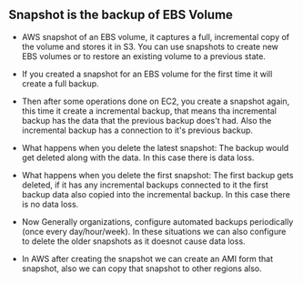 Snapshot is the backup of EBS Volume
------------------------------------

* AWS snapshot of an EBS volume, it captures a full, incremental copy of the volume and stores it in S3. You can use snapshots to create new EBS volumes or to restore an existing volume to a previous state.
* If you created a snapshot for an EBS volume for the first time it will create a full backup.
* Then after some operations done on EC2, you create a snapshot again, this time it create a incremental backup, that means tha incremental backup has the data that the previous backup does't had. Also the incremental backup has a connection to it's previous backup.
* What happens when you delete the latest snapshot: The backup would get deleted along with the data. In this case there is data loss.
* What happens when you delete the first snapshot: The first backup gets deleted, if it has any incremental backups connected to it the first backup data also copied into the incremental backup. In this case there is no data loss.
* Now Generally organizations, configure automated backups periodically (once every day/hour/week). In these situations we can also configure to delete the older snapshots as it doesnot cause data loss.


* In AWS after creating the snapshot we can create an AMI form that snapshot, also we can copy that snapshot to other regions also. 